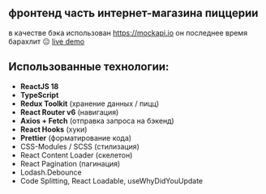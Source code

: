  ## фронтенд часть интернет-магазина пиццерии
 
 в качестве бэка использован https://mockapi.io он последнее время барахлит 😑
 [live demo](https://market-adel.netlify.app/) 

## Использованные технологии:
- **ReactJS 18**
- **TypeScript**
- **Redux Toolkit** (хранение данных / пицц)
- **React Router v6** (навигация)
- **Axios + Fetch** (отправка запроса на бэкенд)
- **React Hooks** (хуки)
- **Prettier** (форматирование кода)
- CSS-Modules / SCSS (стилизация)
- React Content Loader (скелетон)
- React Pagination (пагинация)
- Lodash.Debounce
- Code Splitting, React Loadable, useWhyDidYouUpdate
